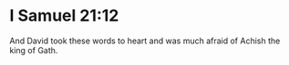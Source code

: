 # I Samuel 21:12

And David took these words to heart and was much afraid of Achish the king of Gath.
